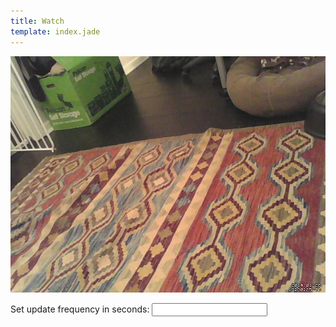 ```yaml
---
title: Watch
template: index.jade
---
```


<img src="images/lastsnap.jpg" alt="" onload="refreshIt(this)"></img>

Set update frequency in seconds:
<input type="text" data-slider="true" data-slider-values="1.5,5,8,10"  data-slider-snap="true" data-slider-equal-steps="true" data-slider-highlight="true" />

